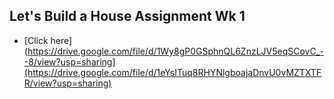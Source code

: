 ## Let's Build a House Assignment Wk 1
- [Click here](https://drive.google.com/file/d/1Wy8gP0GSphnQL6ZnzLJV5eqSCovC_--8/view?usp=sharing](https://drive.google.com/file/d/1eYsITuq8RHYNlgboajaDnvU0vMZTXTFR/view?usp=sharing)
